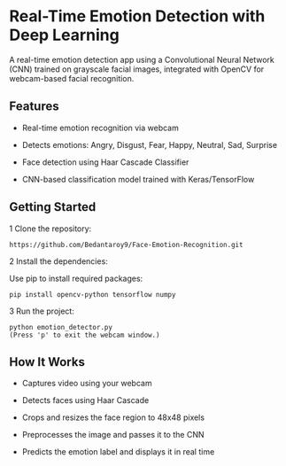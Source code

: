  # Real-Time Emotion Detection with Deep Learning

 A real-time emotion detection app using a Convolutional Neural Network (CNN) trained on grayscale facial images, integrated with OpenCV for webcam-based facial recognition.

##  Features
* Real-time emotion recognition via webcam

* Detects emotions: Angry, Disgust, Fear, Happy, Neutral, Sad, Surprise

* Face detection using Haar Cascade Classifier

* CNN-based classification model trained with Keras/TensorFlow

##  Getting Started
1 Clone the repository:

```
https://github.com/Bedantaroy9/Face-Emotion-Recognition.git
```


2 Install the dependencies:

Use pip to install required packages:
```
pip install opencv-python tensorflow numpy
```

3 Run the project:
```
python emotion_detector.py
(Press 'p' to exit the webcam window.)
```



## How It Works
* Captures video using your webcam

* Detects faces using Haar Cascade

* Crops and resizes the face region to 48x48 pixels

* Preprocesses the image and passes it to the CNN

* Predicts the emotion label and displays it in real time



